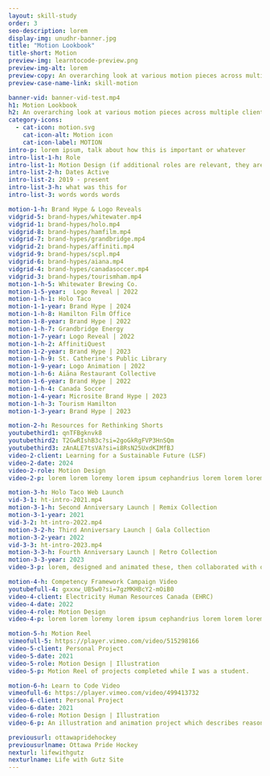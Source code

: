 ```yaml
---
layout: skill-study
order: 3
seo-description: lorem
display-img: unudhr-banner.jpg
title: "Motion Lookbook"
title-short: Motion
preview-img: learntocode-preview.png
preview-img-alt: lorem
preview-copy: An overarching look at various motion pieces across multiple clients.
preview-case-name-link: skill-motion

banner-vid: banner-vid-test.mp4
h1: Motion Lookbook
h2: An overarching look at various motion pieces across multiple clients.
category-icons:
  - cat-icon: motion.svg
    cat-icon-alt: Motion icon
    cat-icon-label: MOTION
intro-p: lorem ipsum, talk about how this is important or whatever
intro-list-1-h: Role
intro-list-1: Motion Design (if additional roles are relevant, they are listed).
intro-list-2-h: Dates Active
intro-list-2: 2019 - present
intro-list-3-h: what was this for
intro-list-3: words words words

motion-1-h: Brand Hype & Logo Reveals
vidgrid-5: brand-hypes/whitewater.mp4
vidgrid-1: brand-hypes/holo.mp4
vidgrid-8: brand-hypes/hamfilm.mp4
vidgrid-7: brand-hypes/grandbridge.mp4
vidgrid-2: brand-hypes/affiniti.mp4
vidgrid-9: brand-hypes/scpl.mp4
vidgrid-6: brand-hypes/aiana.mp4
vidgrid-4: brand-hypes/canadasoccer.mp4
vidgrid-3: brand-hypes/tourismham.mp4
motion-1-h-5: Whitewater Brewing Co.
motion-1-5-year:  Logo Reveal | 2022
motion-1-h-1: Holo Taco
motion-1-1-year: Brand Hype | 2024
motion-1-h-8: Hamilton Film Office
motion-1-8-year: Brand Hype | 2022
motion-1-h-7: Grandbridge Energy
motion-1-7-year: Logo Reveal | 2022
motion-1-h-2: AffinitiQuest
motion-1-2-year: Brand Hype | 2023
motion-1-h-9: St. Catherine's Public Library
motion-1-9-year: Logo Animation | 2022
motion-1-h-6: Aiāna Restaurant Collective
motion-1-6-year: Brand Hype | 2022
motion-1-h-4: Canada Soccer
motion-1-4-year: Microsite Brand Hype | 2023
motion-1-h-3: Tourism Hamilton
motion-1-3-year: Brand Hype | 2023

motion-2-h: Resources for Rethinking Shorts
youtubethird1: qnTFBgknvk8
youtubethird2: T2GwRIshB3c?si=2goGkRgFVP3HnSQm
youtubethird3: zAnALE7tsVA?si=i8RsN25UxdKIMfBJ
video-2-client: Learning for a Sustainable Future (LSF)
video-2-date: 2024
video-2-role: Motion Design
video-2-p: lorem lorem loremy lorem ipsum cephandrius lorem lorem loremy lorem ipsum cephandrius lorem lorem loremy lorem ipsum cephandrius

motion-3-h: Holo Taco Web Launch
vid-3-1: ht-intro-2021.mp4
motion-3-1-h: Second Anniversary Launch | Remix Collection
motion-3-1-year: 2021
vid-3-2: ht-intro-2022.mp4
motion-3-2-h: Third Anniversary Launch | Gala Collection
motion-3-2-year: 2022
vid-3-3: ht-intro-2023.mp4
motion-3-3-h: Fourth Anniversary Launch | Retro Collection
motion-3-3-year: 2023
video-3-p: lorem, designed and animated these, then collaborated with our devs to recreate the animations upon the launch

motion-4-h: Competency Framework Campaign Video
youtubefull-4: gxxxw_UB5w0?si=7gzMKHBcY2-mOiB0
video-4-client: Electricity Human Resources Canada (EHRC)
video-4-date: 2022
video-4-role: Motion Design
video-4-p: lorem lorem loremy lorem ipsum cephandrius lorem lorem loremy lorem ipsum cephandrius lorem lorem loremy lorem ipsum cephandrius

motion-5-h: Motion Reel
vimeofull-5: https://player.vimeo.com/video/515298166
video-5-client: Personal Project
video-5-date: 2021
video-5-role: Motion Design | Illustration
video-5-p: Motion Reel of projects completed while I was a student.

motion-6-h: Learn to Code Video
vimeofull-6: https://player.vimeo.com/video/499413732
video-6-client: Personal Project
video-6-date: 2021
video-6-role: Motion Design | Illustration
video-6-p: An illustration and animation project which describes reasons graphic designers should learn how to code, working with a script written and voiced by my former web professor? Sounds super fun. I think I'll hide him in the visuals as well...

previousurl: ottawapridehockey
previousurlname: Ottawa Pride Hockey
nexturl: lifewithgutz
nexturlname: Life with Gutz Site
---
```

